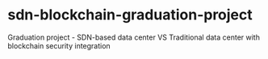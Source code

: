 # sdn-blockchain-graduation-project
Graduation project - SDN-based data center VS Traditional data center with blockchain security integration
